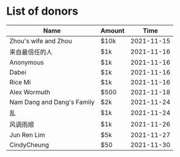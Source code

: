 # List of donors
| Name         | Amount | Time       |
|--------------|--------|------------|
| Zhou's wife and Zhou | $10k   | 2021-11-15 |
| 来自最信任的人 | $1k   | 2021-11-16 |
| Anonymous    | $1k    | 2021-11-16 |
| Dabei        | $1k    | 2021-11-16 |
| Rice Mi      | $1k    | 2021-11-16 |
| Alex Wormuth | $500  | 2021-11-18 |
| Nam Dang and Dang's Family | $2k   | 2021-11-24 |
| 乱           | $1k    | 2021-11-24 |
| 风调雨顺      | $1k    | 2021-11-26 |
| Jun Ren Lim  | $5k   | 2021-11-27 |
| CindyCheung  | $50   | 2021-11-30 |